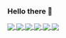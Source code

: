 ### Hello there 👋

<!--
**Jeffresh/Jeffresh** is a ✨ _special_ ✨ repository because its `README.md` (this file) appears on your GitHub profile.

Here are some ideas to get you started:

- 🔭 I’m currently working on ...
- 🌱 I’m currently learning ...
- 👯 I’m looking to collaborate on ...
- 🤔 I’m looking for help with ...
- 💬 Ask me about ...
- 📫 How to reach me: ...
- 😄 Pronouns: ...
- ⚡ Fun fact: ...
-->



<a href='https://github.com/Jeffresh?tab=repositories'>
  <img align="center" src="https://github-readme-stats.vercel.app/api/top-langs/?username=Jeffresh&show_icons=true&theme=tokyonight&hide=typescript,HTML" />
</a>
<a href='https://github.com/Jeffresh?tab=repositories'>
  <img align="center" src="https://github-readme-stats.vercel.app/api?username=Jeffresh&show_icons=true&count_private=true&theme=tokyonight" />
</a>

<a href="https://github.com/Jeffresh/tumor-growth-simulation">
  <img align="center" src="https://github-readme-stats.vercel.app/api/pin/?username=Jeffresh&repo=tumor-growth-simulation&theme=tokyonight" />
</a>
<a href="https://github.com/Jeffresh/cellular-automata-simulator-1D">
  <img align="center" src="https://github-readme-stats.vercel.app/api/pin/?username=Jeffresh&repo=cellular-automata-simulator-1D&theme=tokyonight" />
</a>    
<a href="https://github.com/Jeffresh/mandelbrot-set">
  <img align="center" src="https://github-readme-stats.vercel.app/api/pin/?username=Jeffresh&repo=mandelbrot-set&theme=tokyonight" />
</a>    
<a href="https://github.com/Jeffresh/Belousov-Zhabotinsky-reaction">
  <img align="center" src="https://github-readme-stats.vercel.app/api/pin/?username=Jeffresh&repo=Belousov-Zhabotinsky-reaction&theme=tokyonight" />
</a> 




